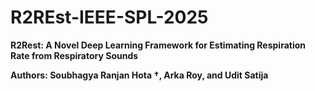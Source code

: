 # R2REst-IEEE-SPL-2025

**R2Rest: A Novel Deep Learning Framework for Estimating Respiration Rate from Respiratory Sounds**

**Authors: Soubhagya Ranjan Hota &dagger;, Arka Roy, and Udit Satija**
